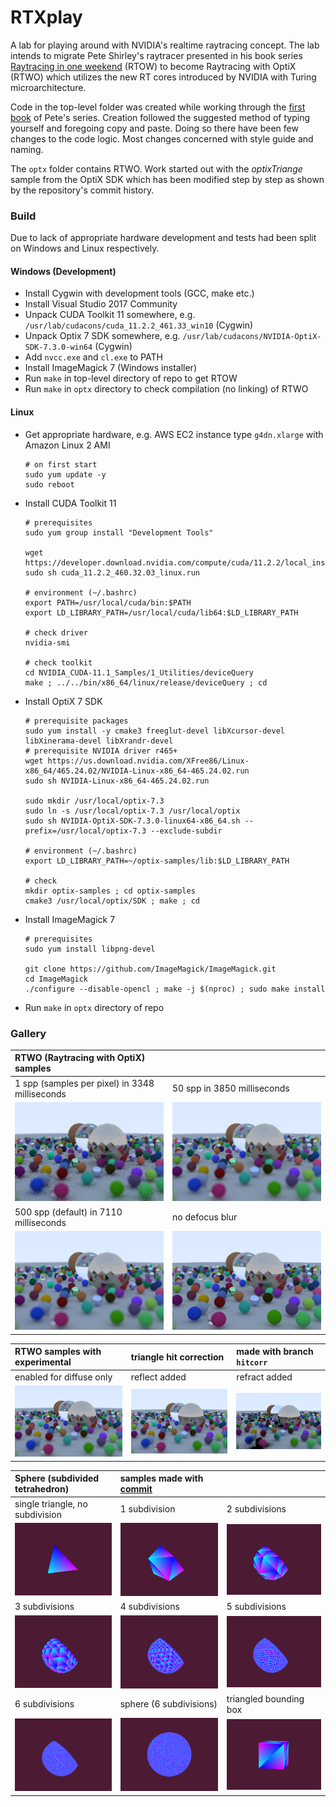 # RTXplay
A lab for playing around with NVIDIA's realtime raytracing concept. The lab intends to migrate Pete Shirley's raytracer presented in his book series [Raytracing in one weekend](https://github.com/RayTracing/raytracing.github.io/) (RTOW) to become Raytracing with OptiX (RTWO) which utilizes the new RT cores introduced by NVIDIA with Turing microarchitecture.

Code in the top-level folder was created while working through the [first book](https://raytracing.github.io/books/RayTracingInOneWeekend.html) of Pete's series. Creation followed the suggested method of typing yourself and foregoing copy and paste. Doing so there have been few changes to the code logic. Most changes concerned with style guide and naming.

The `optx` folder contains RTWO. Work started out with the *optixTriange* sample from the OptiX SDK which has been modified step by step as shown by the repository's commit history.

### Build
Due to lack of appropriate hardware development and tests had been split on Windows and Linux respectively.

#### Windows (Development)
- Install Cygwin with development tools (GCC, make etc.)
- Install Visual Studio 2017 Community
- Unpack CUDA Toolkit 11 somewhere, e.g. `/usr/lab/cudacons/cuda_11.2.2_461.33_win10` (Cygwin)
- Unpack Optix 7 SDK somewhere, e.g. `/usr/lab/cudacons/NVIDIA-OptiX-SDK-7.3.0-win64` (Cygwin)
- Add `nvcc.exe` and `cl.exe` to PATH
- Install ImageMagick 7 (Windows installer)
- Run `make` in top-level directory of repo to get RTOW
- Run `make` in `optx` directory to check compilation (no linking) of RTWO

#### Linux
- Get appropriate hardware, e.g. AWS EC2 instance type `g4dn.xlarge` with Amazon Linux 2 AMI
  ```
  # on first start
  sudo yum update -y
  sudo reboot
  ```

- Install CUDA Toolkit 11
  ```
  # prerequisites
  sudo yum group install "Development Tools"

  wget https://developer.download.nvidia.com/compute/cuda/11.2.2/local_installers/cuda_11.2.2_460.32.03_linux.run
  sudo sh cuda_11.2.2_460.32.03_linux.run

  # environment (~/.bashrc)
  export PATH=/usr/local/cuda/bin:$PATH
  export LD_LIBRARY_PATH=/usr/local/cuda/lib64:$LD_LIBRARY_PATH

  # check driver
  nvidia-smi

  # check toolkit
  cd NVIDIA_CUDA-11.1_Samples/1_Utilities/deviceQuery
  make ; ../../bin/x86_64/linux/release/deviceQuery ; cd
  ```

- Install OptiX 7 SDK
  ```
  # prerequisite packages
  sudo yum install -y cmake3 freeglut-devel libXcursor-devel libXinerama-devel libXrandr-devel
  # prerequisite NVIDIA driver r465+
  wget https://us.download.nvidia.com/XFree86/Linux-x86_64/465.24.02/NVIDIA-Linux-x86_64-465.24.02.run
  sudo sh NVIDIA-Linux-x86_64-465.24.02.run

  sudo mkdir /usr/local/optix-7.3
  sudo ln -s /usr/local/optix-7.3 /usr/local/optix
  sudo sh NVIDIA-OptiX-SDK-7.3.0-linux64-x86_64.sh --prefix=/usr/local/optix-7.3 --exclude-subdir

  # environment (~/.bashrc)
  export LD_LIBRARY_PATH=~/optix-samples/lib:$LD_LIBRARY_PATH

  # check
  mkdir optix-samples ; cd optix-samples
  cmake3 /usr/local/optix/SDK ; make ; cd
  ```

- Install ImageMagick 7
  ```
  # prerequisites
  sudo yum install libpng-devel

  git clone https://github.com/ImageMagick/ImageMagick.git
  cd ImageMagick
  ./configure --disable-opencl ; make -j $(nproc) ; sudo make install
  ```

- Run `make` in `optx` directory of repo

### Gallery

|RTWO (Raytracing with OptiX) samples|   |
|:---|:---|
|1 spp (samples per pixel) in 3348 milliseconds|50 spp in 3850 milliseconds|
|![1 spp in 3348 milliseconds](./optx/img/rtwo-1spp-3348.png)|![50 spp in 3850 milliseconds](./optx/img/rtwo-50spp-3850.png)|
|500 spp (default) in 7110 milliseconds|no defocus blur|
|![500 spp in 7110 milliseconds](./optx/img/rtwo-500spp-7110.png)|![no defocus blur](./optx/img/rtwo-noblur.png)|

|RTWO samples with experimental|triangle hit correction|made with branch `hitcorr`|
|:---|:---|:---|
|enabled for diffuse only|reflect added|refract added|
|![enabled for diffuse only](optx/img/rtwo-branch-hc-diff.png)|![reflect added](optx/img/rtwo-branch-hc-refl.png)|![refract added](optx/img/rtwo-branch-hc-refr-8811.png)|

|Sphere (subdivided tetrahedron)|samples made with [commit](https://github.com/otabuzzman/RTXplay/tree/e68dc9d7e28d1763c741d5efab63e3392b24a457)|   |
|:---|:---|:---|
|single triangle, no subdivision|1 subdivision|2 subdivisions|
|![single triangle, no subdivision](optx/img/tetra-1tri-0div.png)|![1 subdivision](optx/img/tetra-1tri-1div.png)|![2 subdivisions](optx/img/tetra-1tri-2div.png)|
|3 subdivisions|4 subdivisions|5 subdivisions|
|![3 subdivisions](optx/img/tetra-1tri-3div.png)|![4 subdivisions](optx/img/tetra-1tri-4div.png)|![5 subdivisions](optx/img/tetra-1tri-5div.png)|
|6 subdivisions|sphere (6 subdivisions)|triangled bounding box|
|![6 subdivisions](optx/img/tetra-1tri-6div.png)|![sphere (6 subdivisions)](optx/img/tetra-base.png)|![triangled bounding box](optx/img/tetra-bbox.png)|
